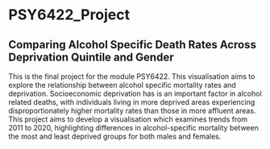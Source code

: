 # PSY6422_Project
## Comparing Alcohol Specific Death Rates Across Deprivation Quintile and Gender

This is the final project for the module PSY6422. This visualisation aims to explore the relationship between alcohol specific mortality rates and deprivation. Socioeconomic deprivation has is an important factor in alcohol related deaths, with individuals living in more deprived areas experiencing disproportionately higher mortality rates than those in more affluent areas. This project aims to develop a visualisation which examines trends from 2011 to 2020, highlighting differences in alcohol-specific mortality between the most and least deprived groups for both males and females.
